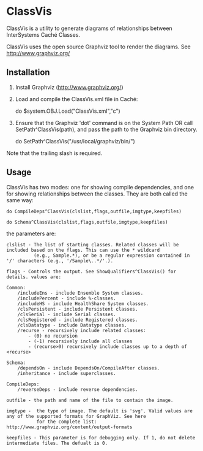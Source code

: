 ClassVis
========

ClassVis is a utility to generate diagrams of relationships between InterSystems Caché Classes. 

ClassVis uses the open source Graphviz tool to render the diagrams. See http://www.graphviz.org/

Installation
------------

1) Install Graphviz (http://www.graphviz.org/)

2) Load and compile the ClassVis.xml file in Caché:

	do $system.OBJ.Load("ClassVis.xml","c")

3) Ensure that the Graphviz 'dot' command is on the System Path OR call SetPath^ClassVis(path), and pass the path to the Graphviz bin directory.

	do SetPath^ClassVis("/usr/local/graphviz/bin/")

Note that the trailing slash is required.

Usage
-----

ClassVis has two modes: one for showing compile dependencies, and one for showing relationships between the classes. They are both called the same way:

	do CompileDeps^ClassVis(clslist,flags,outfile,imgtype,keepfiles)

	do Schema^ClassVis(clslist,flags,outfile,imgtype,keepfiles)

the parameters are:

	clslist - The list of starting classes. Related classes will be included based on the flags. This can use the * wildcard 
			  (e.g., Sample.*), or be a regular expression contained in '/' characters (e.g., '/Sample\..*/'.).

	flags - Controls the output. See ShowQualifiers^ClassVis() for details. values are:

	Common:
		/includeEns - include Ensemble System classes.
		/includePercent - include %-classes.
		/includeHS - include HealthShare System classes.
		/clsPersistent - include Persistent classes.
		/clsSerial - include Serial classes.
		/clsRegistered - include Registered classes.
		/clsDatatype - include Datatype classes.
		/recurse - recursively include related classes: 
			- (0) no recursion
			- (-1) recursively include all classes
			- (recurse>0) recursively include classes up to a depth of <recurse>

	Schema:
		/dependsOn - include DependsOn/CompileAfter classes.
		/inheritance - include superclasses.

	CompileDeps:
		/reverseDeps - include reverse dependencies.
		
	outfile - the path and name of the file to contain the image.
	
	imgtype -  the type of image. The default is 'svg'. Valid values are any of the supported formats for GraphViz. See here 
			   for the complete list: http://www.graphviz.org/content/output-formats

	keepfiles - This parameter is for debugging only. If 1, do not delete intermediate files. The defualt is 0.